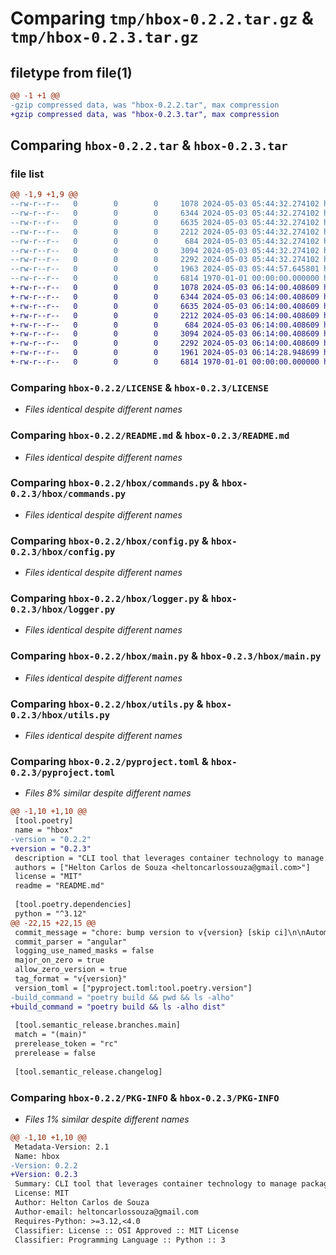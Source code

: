 # Comparing `tmp/hbox-0.2.2.tar.gz` & `tmp/hbox-0.2.3.tar.gz`

## filetype from file(1)

```diff
@@ -1 +1 @@
-gzip compressed data, was "hbox-0.2.2.tar", max compression
+gzip compressed data, was "hbox-0.2.3.tar", max compression
```

## Comparing `hbox-0.2.2.tar` & `hbox-0.2.3.tar`

### file list

```diff
@@ -1,9 +1,9 @@
--rw-r--r--   0        0        0     1078 2024-05-03 05:44:32.274102 hbox-0.2.2/LICENSE
--rw-r--r--   0        0        0     6344 2024-05-03 05:44:32.274102 hbox-0.2.2/README.md
--rw-r--r--   0        0        0     6635 2024-05-03 05:44:32.274102 hbox-0.2.2/hbox/commands.py
--rw-r--r--   0        0        0     2212 2024-05-03 05:44:32.274102 hbox-0.2.2/hbox/config.py
--rw-r--r--   0        0        0      684 2024-05-03 05:44:32.274102 hbox-0.2.2/hbox/logger.py
--rw-r--r--   0        0        0     3094 2024-05-03 05:44:32.274102 hbox-0.2.2/hbox/main.py
--rw-r--r--   0        0        0     2292 2024-05-03 05:44:32.274102 hbox-0.2.2/hbox/utils.py
--rw-r--r--   0        0        0     1963 2024-05-03 05:44:57.645801 hbox-0.2.2/pyproject.toml
--rw-r--r--   0        0        0     6814 1970-01-01 00:00:00.000000 hbox-0.2.2/PKG-INFO
+-rw-r--r--   0        0        0     1078 2024-05-03 06:14:00.408609 hbox-0.2.3/LICENSE
+-rw-r--r--   0        0        0     6344 2024-05-03 06:14:00.408609 hbox-0.2.3/README.md
+-rw-r--r--   0        0        0     6635 2024-05-03 06:14:00.408609 hbox-0.2.3/hbox/commands.py
+-rw-r--r--   0        0        0     2212 2024-05-03 06:14:00.408609 hbox-0.2.3/hbox/config.py
+-rw-r--r--   0        0        0      684 2024-05-03 06:14:00.408609 hbox-0.2.3/hbox/logger.py
+-rw-r--r--   0        0        0     3094 2024-05-03 06:14:00.408609 hbox-0.2.3/hbox/main.py
+-rw-r--r--   0        0        0     2292 2024-05-03 06:14:00.408609 hbox-0.2.3/hbox/utils.py
+-rw-r--r--   0        0        0     1961 2024-05-03 06:14:28.948699 hbox-0.2.3/pyproject.toml
+-rw-r--r--   0        0        0     6814 1970-01-01 00:00:00.000000 hbox-0.2.3/PKG-INFO
```

### Comparing `hbox-0.2.2/LICENSE` & `hbox-0.2.3/LICENSE`

 * *Files identical despite different names*

### Comparing `hbox-0.2.2/README.md` & `hbox-0.2.3/README.md`

 * *Files identical despite different names*

### Comparing `hbox-0.2.2/hbox/commands.py` & `hbox-0.2.3/hbox/commands.py`

 * *Files identical despite different names*

### Comparing `hbox-0.2.2/hbox/config.py` & `hbox-0.2.3/hbox/config.py`

 * *Files identical despite different names*

### Comparing `hbox-0.2.2/hbox/logger.py` & `hbox-0.2.3/hbox/logger.py`

 * *Files identical despite different names*

### Comparing `hbox-0.2.2/hbox/main.py` & `hbox-0.2.3/hbox/main.py`

 * *Files identical despite different names*

### Comparing `hbox-0.2.2/hbox/utils.py` & `hbox-0.2.3/hbox/utils.py`

 * *Files identical despite different names*

### Comparing `hbox-0.2.2/pyproject.toml` & `hbox-0.2.3/pyproject.toml`

 * *Files 8% similar despite different names*

```diff
@@ -1,10 +1,10 @@
 [tool.poetry]
 name = "hbox"
-version = "0.2.2"
+version = "0.2.3"
 description = "CLI tool that leverages container technology to manage packages."
 authors = ["Helton Carlos de Souza <heltoncarlossouza@gmail.com>"]
 license = "MIT"
 readme = "README.md"
 
 [tool.poetry.dependencies]
 python = "^3.12"
@@ -22,15 +22,15 @@
 commit_message = "chore: bump version to v{version} [skip ci]\n\nAutomatically generated by python-semantic-release"
 commit_parser = "angular"
 logging_use_named_masks = false
 major_on_zero = true
 allow_zero_version = true
 tag_format = "v{version}"
 version_toml = ["pyproject.toml:tool.poetry.version"]
-build_command = "poetry build && pwd && ls -alho"
+build_command = "poetry build && ls -alho dist"
 
 [tool.semantic_release.branches.main]
 match = "(main)"
 prerelease_token = "rc"
 prerelease = false
 
 [tool.semantic_release.changelog]
```

### Comparing `hbox-0.2.2/PKG-INFO` & `hbox-0.2.3/PKG-INFO`

 * *Files 1% similar despite different names*

```diff
@@ -1,10 +1,10 @@
 Metadata-Version: 2.1
 Name: hbox
-Version: 0.2.2
+Version: 0.2.3
 Summary: CLI tool that leverages container technology to manage packages.
 License: MIT
 Author: Helton Carlos de Souza
 Author-email: heltoncarlossouza@gmail.com
 Requires-Python: >=3.12,<4.0
 Classifier: License :: OSI Approved :: MIT License
 Classifier: Programming Language :: Python :: 3
```

